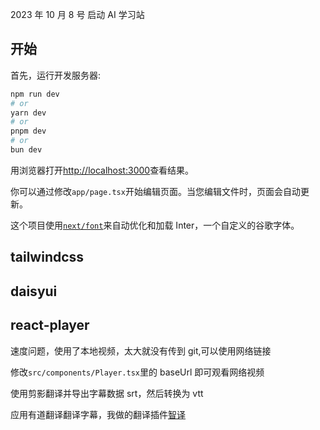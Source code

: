 2023 年 10 月 8 号 启动 AI 学习站

## 开始

首先，运行开发服务器:

```bash
npm run dev
# or
yarn dev
# or
pnpm dev
# or
bun dev
```

用浏览器打开[http://localhost:3000](http://localhost:3000)查看结果。

你可以通过修改`app/page.tsx`开始编辑页面。当您编辑文件时，页面会自动更新。

这个项目使用[`next/font`](https://nextjs.org/docs/basic-features/font-optimization)来自动优化和加载 Inter，一个自定义的谷歌字体。

## tailwindcss

## daisyui

## react-player

速度问题，使用了本地视频，太大就没有传到 git,可以使用网络链接

修改`src/components/Player.tsx`里的 baseUrl 即可观看网络视频

使用剪影翻译并导出字幕数据 srt，然后转换为 vtt

应用有道翻译翻译字幕，我做的翻译插件[智译](https://marketplace.visualstudio.com/items?itemName=wohugb.intelitrans)
